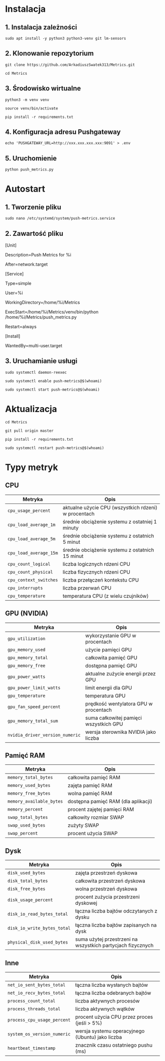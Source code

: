 # Instalacja
## 1. Instalacja zależności
`sudo apt install -y python3 python3-venv git lm-sensors`

## 2. Klonowanie repozytorium
`git clone https://github.com/ArkadiuszSwatek313/Metrics.git`

`cd Metrics`

## 3. Środowisko wirtualne
`python3 -m venv venv`

`source venv/bin/activate`

`pip install -r requirements.txt`

## 4. Konfiguracja adresu Pushgateway
`echo 'PUSHGATEWAY_URL=http://xxx.xxx.xxx.xxx:9091' > .env`

## 5. Uruchomienie
`python push_metrics.py`

# Autostart
## 1. Tworzenie pliku
`sudo nano /etc/systemd/system/push-metrics.service`

## 2. Zawartość pliku
[Unit]

Description=Push Metrics for %i

After=network.target


[Service]

Type=simple

User=%i

WorkingDirectory=/home/%i/Metrics

ExecStart=/home/%i/Metrics/venv/bin/python /home/%i/Metrics/push_metrics.py

Restart=always



[Install]

WantedBy=multi-user.target

## 3. Uruchamianie usługi 
`sudo systemctl daemon-reexec`

`sudo systemctl enable push-metrics@$(whoami)`

`sudo systemctl start push-metrics@$(whoami)`

# Aktualizacja
`cd Metrics`

`git pull origin master`

`pip install -r requirements.txt`

`sudo systemctl restart push-metrics@$(whoami)`

# Typy metryk

## CPU
| Metryka                         | Opis                                                 |
|---------------------------------|------------------------------------------------------|
|`cpu_usage_percent` | aktualne użycie CPU (wszystkich rdzeni) w procentach |
|`cpu_load_average_1m` |średnie obciążenie systemu z ostatniej 1 minuty |
|`cpu_load_average_5m` | średnie obciążenie systemu z ostatnich 5 minut |
|`cpu_load_average_15m` | średnie obciążenie systemu z ostatnich 15 minut|
|`cpu_count_logical` | liczba logicznych rdzeni CPU |
|`cpu_count_physical` | liczba fizycznych rdzeni CPU|
|`cpu_context_switches` | liczba przełączeń kontekstu CPU|
|`cpu_interrupts` | liczba przerwań CPU|
|`cpu_temperature` | temperatura CPU (z wielu czujników)|

## GPU (NVIDIA)
| Metryka                         | Opis                                                 |
|---------------------------------|------------------------------------------------------|
|`gpu_utilization` | wykorzystanie GPU w procentach|
|`gpu_memory_used` | użycie pamięci GPU|
|`gpu_memory_total` | całkowita pamięć GPU|
|`gpu_memory_free` | dostępna pamięć GPU|
|`gpu_power_watts` | aktualne zużycie energii przez GPU|
|`gpu_power_limit_watts` | limit energii dla GPU|
|`gpu_temperature` | temperatura GPU|
|`gpu_fan_speed_percent` | prędkość wentylatora GPU w procentach|
|`gpu_memory_total_sum` | suma całkowitej pamięci wszystkich GPU|
|`nvidia_driver_version_numeric` | wersja sterownika NVIDIA jako liczba|

## Pamięć RAM
| Metryka                         | Opis                                                 |
|---------------------------------|------------------------------------------------------|
|`memory_total_bytes` | całkowita pamięć RAM |
|`memory_used_bytes` | zajęta pamięć RAM |
|`memory_free_bytes` | wolna pamięć RAM |
|`memory_available_bytes` | dostępna pamięć RAM (dla aplikacji) |
|`memory_percent` | procent zajętej pamięci RAM |
|`swap_total_bytes` | całkowity rozmiar SWAP |
|`swap_used_bytes` | zużyty SWAP |
|`swap_percent` | procent użycia SWAP |

## Dysk
| Metryka                         | Opis                                                 |
|---------------------------------|------------------------------------------------------|
|`disk_used_bytes` | zajęta przestrzeń dyskowa |
|`disk_total_bytes` | całkowita przestrzeń dyskowa |
|`disk_free_bytes` | wolna przestrzeń dyskowa |
|`disk_usage_percent` | procent zużycia przestrzeni dyskowej |
|`disk_io_read_bytes_total` | łączna liczba bajtów odczytanych z dysku |
|`disk_io_write_bytes_total` | łączna liczba bajtów zapisanych na dysk |
|`physical_disk_used_bytes` | suma użytej przestrzeni na wszystkich partycjach fizycznych |


## Inne
| Metryka                         | Opis                                                 |
|---------------------------------|------------------------------------------------------|
|`net_io_sent_bytes_total` | łączna liczba wysłanych bajtów|
|`net_io_recv_bytes_total` | łączna liczba odebranych bajtów|
|`process_count_total` | liczba aktywnych procesów|
|`process_threads_total` | liczba aktywnych wątków|
|`process_cpu_usage_percent` | procent użycia CPU przez proces (jeśli > 5%)|
|`system_os_version_numeric` | wersja systemu operacyjnego (Ubuntu) jako liczba|
|`heartbeat_timestamp` | znacznik czasu ostatniego pushu (ms)|


